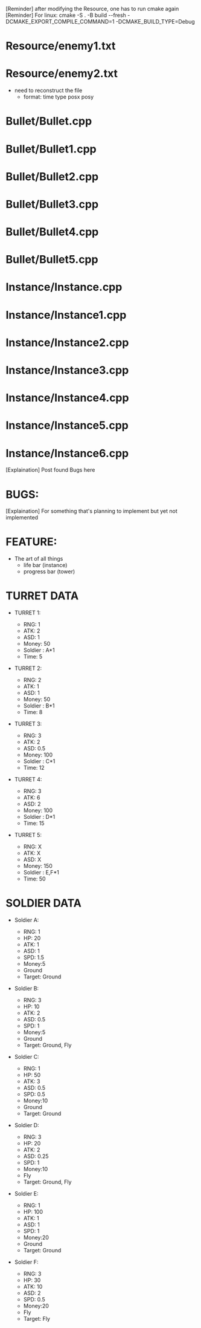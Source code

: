 [Reminder] after modifying the Resource, one has to run cmake again
[Reminder] For linux: cmake -S . -B build --fresh -DCMAKE_EXPORT_COMPILE_COMMAND=1 -DCMAKE_BUILD_TYPE=Debug

# Resource/enemy1.txt
# Resource/enemy2.txt
- need to reconstruct the file
    - format: time type posx posy

# Bullet/Bullet.cpp
# Bullet/Bullet1.cpp
# Bullet/Bullet2.cpp
# Bullet/Bullet3.cpp
# Bullet/Bullet4.cpp
# Bullet/Bullet5.cpp
# Instance/Instance.cpp
# Instance/Instance1.cpp
# Instance/Instance2.cpp
# Instance/Instance3.cpp
# Instance/Instance4.cpp
# Instance/Instance5.cpp
# Instance/Instance6.cpp

[Explaination] Post found Bugs here
# BUGS:

[Explaination] For something that's planning to implement but yet not implemented
# FEATURE:
- The art of all things
    - life bar (instance)
    - progress bar (tower)

# TURRET DATA
- TURRET 1:
    - RNG: 1
    - ATK: 2
    - ASD: 1
    - Money: 50
    - Soldier : A*1
    - Time: 5

- TURRET 2:
    - RNG: 2
    - ATK: 1
    - ASD: 1
    - Money: 50
    - Soldier : B*1
    - Time: 8

- TURRET 3:
    - RNG: 3
    - ATK: 2
    - ASD: 0.5
    - Money: 100
    - Soldier : C*1 
    - Time: 12

- TURRET 4:
    - RNG: 3
    - ATK: 6
    - ASD: 2
    - Money: 100
    - Soldier : D*1 
    - Time: 15

- TURRET 5:
    - RNG: X
    - ATK: X
    - ASD: X
    - Money: 150
    - Soldier : E,F*1
    - Time: 50

# SOLDIER DATA
- Soldier A:
    - RNG: 1
    - HP: 20
    - ATK: 1
    - ASD: 1
    - SPD: 1.5
    - Money:5
    - Ground
    - Target: Ground

- Soldier B:
    - RNG: 3
    - HP: 10
    - ATK: 2
    - ASD: 0.5
    - SPD: 1
    - Money:5
    - Ground
    - Target: Ground, Fly

- Soldier C:
    - RNG: 1
    - HP: 50
    - ATK: 3
    - ASD: 0.5
    - SPD: 0.5
    - Money:10
    - Ground
    - Target: Ground

- Soldier D:
    - RNG: 3
    - HP: 20
    - ATK: 2
    - ASD: 0.25
    - SPD: 1
    - Money:10
    - Fly
    - Target: Ground, Fly

- Soldier E:
    - RNG: 1
    - HP: 100
    - ATK: 1
    - ASD: 1
    - SPD: 1
    - Money:20
    - Ground
    - Target: Ground

- Soldier F:
    - RNG: 3
    - HP: 30
    - ATK: 10
    - ASD: 2
    - SPD: 0.5
    - Money:20
    - Fly
    - Target: Fly
